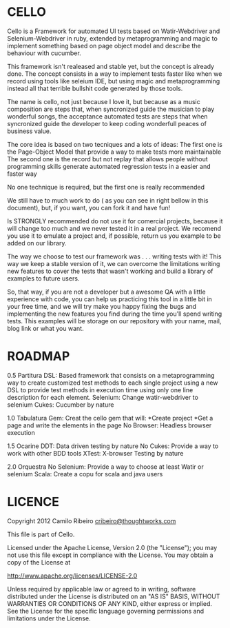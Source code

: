 CELLO
=====

Cello is a Framework for automated UI tests based on Watir-Webdriver and Selenium-Webdriver in ruby, extended by metaprogramming and magic to implement something based on page object model and describe the behaviour with cucumber.

This framework isn't realeased and stable yet, but the concept is already done. The concept consists in a way to implement tests faster like when we record using tools like seleium IDE, but using magic and metaprogramming instead all that terrible bullshit code generated by those tools.

The name is cello, not just because I love it, but because as a music composition are steps that, when syncronized guide the musician to play wonderful songs, the acceptance automated tests are steps that when syncronized guide the developer to keep coding wonderfull peaces of business value.

The core idea is based on two tecniques and a lots of ideas:
The first one is the Page-Object Model that provide a way to make tests more maintainable
The second one is the record but not replay that allows people without programming skills generate automated regression tests in a easier and faster way

No one technique is required, but the first one is really recommended

We still have to much work to do ( as you can see in right bellow in this document), but, if you want, you can fork it and have fun!

Is STRONGLY recommended do not use it for comercial projects, because it will change too much and we never tested it in a real project. We recomend you use it to emulate a project and, if possible, return us you example to be added on our library.

The way we choose to test our framework was . . . writing tests with it! This way we keep a stable version of it, we can overcome the limitations writing new features to cover the tests that wasn't working and build a library of examples to future users. 

So, that way, if you are not a developer but a awesome QA with a little experience with code, you can help us practicing this tool in a little bit in your free time, and we will try make you happy fixing the bugs and implementing the new features you find during the time you'll spend writing tests. This examples will be storage on our repository with your name, mail, blog link or what you want.

ROADMAP
====

0.5 Partitura
DSL: Based framework that consists on a metaprogramming way to create customized test methods to each single project using a new DSL to provide test methods in execution time using only one line description for each element.
Selenium: Change watir-webdriver to selenium
Cukes: Cucumber by nature

1.0 Tabulatura
Gem: Creat the cello gem that will:
*Create project 
*Get a page and write the elements in the page
No Browser: Headless browser execution

1.5 Ocarine
DDT: Data driven testing by nature
No Cukes: Provide a way to work with other BDD tools
XTest: X-browser Testing by nature

2.0 Orquestra
No Selenium: Provide a way to choose at least Watir or selenium
Scala: Create a copu for scala and java users


LICENCE
=======

Copyright 2012 Camilo Ribeiro cribeiro@thoughtworks.com

This file is part of Cello.

Licensed under the Apache License, Version 2.0 (the "License"); you may not use this file except in compliance with the License. You may obtain a copy of the License at

http://www.apache.org/licenses/LICENSE-2.0

Unless required by applicable law or agreed to in writing, software distributed under the License is distributed on an "AS IS" BASIS, WITHOUT WARRANTIES OR CONDITIONS OF ANY KIND, either express or implied. See the License for the specific language governing permissions and limitations under the License.

